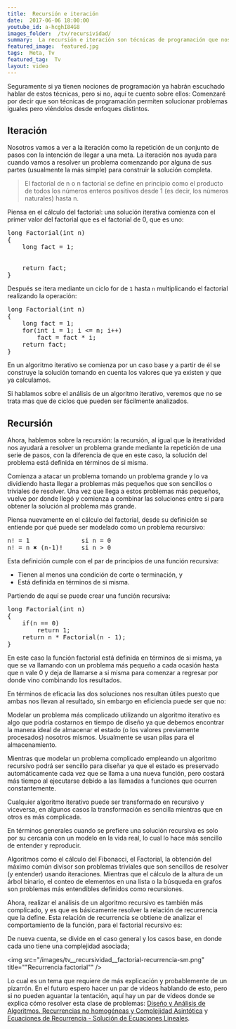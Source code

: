 ```yaml
---
title:  Recursión e iteración
date:  2017-06-06 18:00:00
youtube_id: a-hcghI84G8
images_folder:  /tv/recursividad/
summary:  La recursión e iteración son técnicas de programación que nos ayudan a resolver los mismos problemas mediante la repetición de operaciones pero atacándolos desde enfoques distintos.
featured_image:  featured.jpg
tags:  Meta, Tv
featured_tag:  Tv
layout: video
---
```


Seguramente si ya tienen nociones de programación ya habrán escuchado hablar de estos técnicas, pero si no, aquí te cuento sobre ellos: Comenzaré por decir que son técnicas de programación permiten solucionar problemas iguales pero viéndolos desde enfoques distintos.

## Iteración  

Nosotros vamos a ver a la iteración como la repetición de un conjunto de pasos con la intención de llegar a una meta. La iteración nos ayuda para cuando vamos a resolver un problema comenzando por alguna de sus partes (usualmente la más simple) para construir la solución completa.

 > El factorial de n o n factorial se define en principio como el producto de todos los números enteros positivos desde 1 (es decir, los números naturales) hasta n. 

Piensa en el cálculo del factorial: una solución iterativa comienza con el primer valor del factorial que es el factorial de 0, que es uno:

<pre>
long Factorial(int n) 
{
	long fact = 1;


	return fact;
}
</pre>

Después se itera mediante un ciclo for de `1` hasta `n` multiplicando el factorial realizando la operación:

<pre>
long Factorial(int n) 
{
	long fact = 1;
	for(int i = 1; i <= n; i++)
		fact = fact * i; 
	return fact;
}
</pre>

En un algoritmo iterativo se comienza por un caso base y a partir de él se construye la solución tomando en cuenta los valores que ya existen y que ya calculamos.

Si hablamos sobre el análisis de un algoritmo iterativo, veremos que no se trata mas que de ciclos que pueden ser fácilmente analizados.

## Recursión 

Ahora, hablemos sobre la recursión: la recursión, al igual que la iteratividad nos ayudará a resolver un problema grande mediante la repetición de una serie de pasos, con la diferencia de que en este caso, la solución del problema está definida en términos de si misma.

Comienza a atacar un problema tomando un problema grande y lo va dividiendo hasta llegar a problemas más pequeños que son sencillos o triviales de resolver. Una vez que llega a estos problemas más pequeños, vuelve por donde llegó y comienza a combinar las soluciones entre si para obtener la solución al problema más grande.

Piensa nuevamente en el cálculo del factorial, desde su definición se entiende por qué puede ser modelado como un problema recursivo:

<pre>
n! = 1          	si n = 0  
n! = n ✖ (n-1)!  	si n > 0
</pre>

Esta definición cumple con el par de principios de una función recursiva:

- Tienen al menos una condición de corte o terminación, y 
- Está definida en términos de si misma.

Partiendo de aquí se puede crear una función recursiva:

<pre>
long Factorial(int n) 
{
	if(n == 0)
		return 1;
	return n * Factorial(n - 1);
}
</pre>

En este caso la función factorial está definida en términos de si misma, ya que se va llamando con un problema más pequeño a cada ocasión hasta que n vale 0 y deja de llamarse a si misma para comenzar a regresar por donde vino combinando los resultados.

En términos de eficacia las dos soluciones nos resultan útiles puesto que ambas nos llevan al resultado, sin embargo en eficiencia puede ser que no:

Modelar un problema más complicado utilizando un algoritmo iterativo es algo que podría costarnos en tiempo de diseño ya que debemos encontrar la manera ideal de almacenar el estado (o los valores previamente procesados) nosotros mismos. Usualmente se usan pilas para el almacenamiento.

Mientras que modelar un problema complicado empleando un algoritmo recursivo podrá ser sencillo para diseñar ya que el estado es preservado automáticamente cada vez que se llama a una nueva función, pero costará más tiempo al ejecutarse debido a las llamadas a funciones que ocurren constantemente.

Cualquier algoritmo iterativo puede ser transformado en recursivo y viceversa, en algunos casos la transformación es sencilla mientras que en otros es más complicada.

En términos generales cuando se prefiere una solución recursiva es solo por su cercanía con un modelo en la vida real, lo cual lo hace más sencillo de entender y reproducir.

Algoritmos como el cálculo del Fibonacci, el Factorial, la obtención del máximo común divisor son problemas triviales que son sencillos de resolver (y entender) usando iteraciones. Mientras que el cálculo de la altura de un árbol binario, el conteo de elementos en una lista o la búsqueda en grafos son problemas más entendibles definidos como recursiones.

Ahora, realizar el análisis de un algoritmo recursivo es también más complicado, y es que es básicamente resolver la relación de recurrencia que la define. Esta relación de recurrencia se obtiene de analizar el comportamiento de la función, para el factorial recursivo es:

De nueva cuenta, se divide en el caso general y los casos base, en donde cada uno tiene una complejidad asociada;

<img src="/images/tv__recursividad__factorial-recurrencia-sm.png" title=""Recurrencia factorial"" />

Lo cual es un tema que requiere de más explicación y probablemente de un pizarrón. En el futuro espero hacer un par de videos hablando de esto, pero si no pueden aguantar la tentación, aquí hay un par de vídeos donde se explica cómo resolver esta clase de problemas: <a href="https://www.youtube.com/watch?v=r5pL49qaHEA" target="_blank">Diseño y Análisis de Algoritmos. Recurrencias no homogéneas y Complejidad Asintótica</a> y <a href="https://www.youtube.com/watch?v=ywWg8bk6FLE" target="_blank">Ecuaciones de Recurrencia - Solución de Ecuaciones Lineales</a>. 